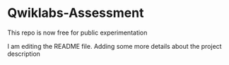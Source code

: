 # Qwiklabs-Assessment
This repo is now free for public experimentation

I am editing the README file. Adding some more details about the project description
